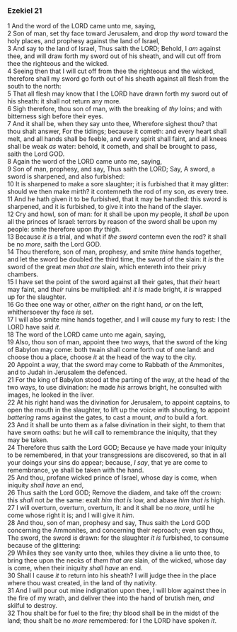 ### Ezekiel 21

1 And the word of the LORD came unto me, saying,  
2 Son of man, set thy face toward Jerusalem, and drop *thy word* toward the holy places, and prophesy against the land of Israel,  
3 And say to the land of Israel, Thus saith the LORD; Behold, I *am* against thee, and will draw forth my sword out of his sheath, and will cut off from thee the righteous and the wicked.  
4 Seeing then that I will cut off from thee the righteous and the wicked, therefore shall my sword go forth out of his sheath against all flesh from the south to the north:  
5 That all flesh may know that I the LORD have drawn forth my sword out of his sheath: it shall not return any more.  
6 Sigh therefore, thou son of man, with the breaking of *thy* loins; and with bitterness sigh before their eyes.  
7 And it shall be, when they say unto thee, Wherefore sighest thou? that thou shalt answer, For the tidings; because it cometh: and every heart shall melt, and all hands shall be feeble, and every spirit shall faint, and all knees shall be weak *as* water: behold, it cometh, and shall be brought to pass, saith the Lord GOD.  
8 Again the word of the LORD came unto me, saying,  
9 Son of man, prophesy, and say, Thus saith the LORD; Say, A sword, a sword is sharpened, and also furbished:  
10 It is sharpened to make a sore slaughter; it is furbished that it may glitter: should we then make mirth? it contemneth the rod of my son, *as* every tree.  
11 And he hath given it to be furbished, that it may be handled: this sword is sharpened, and it is furbished, to give it into the hand of the slayer.  
12 Cry and howl, son of man: for it shall be upon my people, it *shall be* upon all the princes of Israel: terrors by reason of the sword shall be upon my people: smite therefore upon *thy* thigh.  
13 Because *it is* a trial, and what if *the sword* contemn even the rod? it shall be no *more*, saith the Lord GOD.  
14 Thou therefore, son of man, prophesy, and smite *thine* hands together, and let the sword be doubled the third time, the sword of the slain: it *is* the sword of the great *men that are* slain, which entereth into their privy chambers.  
15 I have set the point of the sword against all their gates, that *their* heart may faint, and *their* ruins be multiplied: ah! *it is* made bright, *it is* wrapped up for the slaughter.  
16 Go thee one way or other, *either* on the right hand, *or* on the left, whithersoever thy face *is* set.  
17 I will also smite mine hands together, and I will cause my fury to rest: I the LORD have said *it*.  
18 The word of the LORD came unto me again, saying,  
19 Also, thou son of man, appoint thee two ways, that the sword of the king of Babylon may come: both twain shall come forth out of one land: and choose thou a place, choose *it* at the head of the way to the city.  
20 Appoint a way, that the sword may come to Rabbath of the Ammonites, and to Judah in Jerusalem the defenced.  
21 For the king of Babylon stood at the parting of the way, at the head of the two ways, to use divination: he made *his* arrows bright, he consulted with images, he looked in the liver.  
22 At his right hand was the divination for Jerusalem, to appoint captains, to open the mouth in the slaughter, to lift up the voice with shouting, to appoint *battering* rams against the gates, to cast a mount, *and* to build a fort.  
23 And it shall be unto them as a false divination in their sight, to them that have sworn oaths: but he will call to remembrance the iniquity, that they may be taken.  
24 Therefore thus saith the Lord GOD; Because ye have made your iniquity to be remembered, in that your transgressions are discovered, so that in all your doings your sins do appear; because, *I say*, that ye are come to remembrance, ye shall be taken with the hand.  
25 And thou, profane wicked prince of Israel, whose day is come, when iniquity *shall have* an end,  
26 Thus saith the Lord GOD; Remove the diadem, and take off the crown: this *shall* not *be* the same: exalt *him that is* low, and abase *him that is* high.  
27 I will overturn, overturn, overturn, it: and it shall be no *more*, until he come whose right it is; and I will give it *him*.  
28 And thou, son of man, prophesy and say, Thus saith the Lord GOD concerning the Ammonites, and concerning their reproach; even say thou, The sword, the sword *is* drawn: for the slaughter *it is* furbished, to consume because of the glittering:  
29 Whiles they see vanity unto thee, whiles they divine a lie unto thee, to bring thee upon the necks of *them that are* slain, of the wicked, whose day is come, when their iniquity *shall have* an end.  
30 Shall I cause *it* to return into his sheath? I will judge thee in the place where thou wast created, in the land of thy nativity.  
31 And I will pour out mine indignation upon thee, I will blow against thee in the fire of my wrath, and deliver thee into the hand of brutish men, *and* skilful to destroy.  
32 Thou shalt be for fuel to the fire; thy blood shall be in the midst of the land; thou shalt be no *more* remembered: for I the LORD have spoken *it*.  
